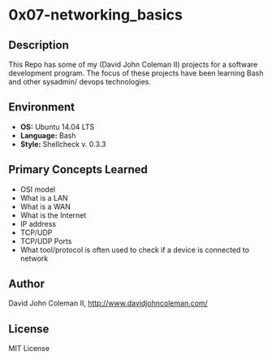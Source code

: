 # 0x07-networking_basics

## Description

This Repo has some of my (David John Coleman II) projects for a software development program.
The focus of these projects have been learning Bash and other sysadmin/ devops
technologies.

## Environment

* __OS:__ Ubuntu 14.04 LTS
* __Language:__ Bash
* __Style:__ Shellcheck v. 0.3.3

## Primary Concepts Learned

* OSI model
* What is a LAN
* What is a WAN
* What is the Internet
* IP address
* TCP/UDP
* TCP/UDP Ports
* What tool/protocol is often used to check if a device is connected to network

## Author

David John Coleman II, http://www.davidjohncoleman.com/

## License

MIT License
